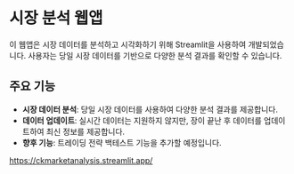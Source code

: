 # 시장 분석 웹앱

이 웹앱은 시장 데이터를 분석하고 시각화하기 위해 Streamlit을 사용하여 개발되었습니다. 사용자는 당일 시장 데이터를 기반으로 다양한 분석 결과를 확인할 수 있습니다.

## 주요 기능

- **시장 데이터 분석**: 당일 시장 데이터를 사용하여 다양한 분석 결과를 제공합니다.
- **데이터 업데이트**: 실시간 데이터는 지원하지 않지만, 장이 끝난 후 데이터를 업데이트하여 최신 정보를 제공합니다.
- **향후 기능**: 트레이딩 전략 백테스트 기능을 추가할 예정입니다.


https://ckmarketanalysis.streamlit.app/
